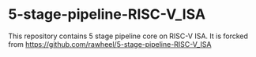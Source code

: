 # 5-stage-pipeline-RISC-V_ISA
This repository contains 5 stage pipeline core on RISC-V ISA.
It is forcked from 
https://github.com/rawheel/5-stage-pipeline-RISC-V_ISA
